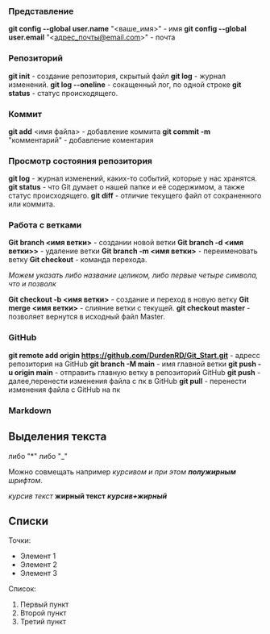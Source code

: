 

### Представление

**git config --global user.name** "<ваше_имя>" - имя
**git config --global user.email** "<адрес_почты@email.com>" - почта

### Репозиторий

**git init** - создание репозитория, скрытый файл
**git log** - журнал изменений.
**git log --oneline** - сокащенный лог, по одной строке 
**git status** - статус происходящего.

### Коммит

**git add** <имя файла> - добавление коммита
**git commit -m** "комментарий" - добавление коментария

### Просмотр состояния репозитория

**git log** - журнал изменений, каких-то событий, которые у нас хранятся.
**git status** -  что Git думает о нашей папке и её содержимом, а также статус происходящего.
**git diff** - отличие текущего файл от сохраненного или коммита.


### Работа с ветками

**Git branch <имя ветки>** - создании новой ветки 
**Git branch -d <имя ветки>>** - удаление ветки
**Git branch -m <имя ветки>** - переименовать ветку
**Git checkout**  - команда перехода.
 
_Можем указать либо название целиком, либо первые четыре символа, что и позволк_

**Git checkout -b <имя ветки>** - создание и переход в новую ветку
**Git merge <имя ветки>** - слияние ветки с текущей.
**git checkout master** - позволяет вернутся в исходный файл
Master.

### GitHub

**git remote add origin https://github.com/DurdenRD/Git_Start.git** - адресс репозитория на GitHub
**git branch -M main** - имя главной ветки
**git push -u origin main** - отправить главную ветку в репозиторий GitHub
**git push** - далее,перенести изменения файла с пк в GitHub
**git pull** - перенести изменения файла с GitHub на пк

### Markdown

## Выделения текста

либо "*"
либо "_"

Можно совмещать например *курсивом и при этом __полужирным__ шрифтом*.
 
 *курсив текст*
**жирный текст**
***курсив+жирный***

## Списки

Точки:

* Элемент 1
* Элемент 2
* Элемент 3

Список:

1. Первый пункт
2. Второй пункт
3. Третий пункт
